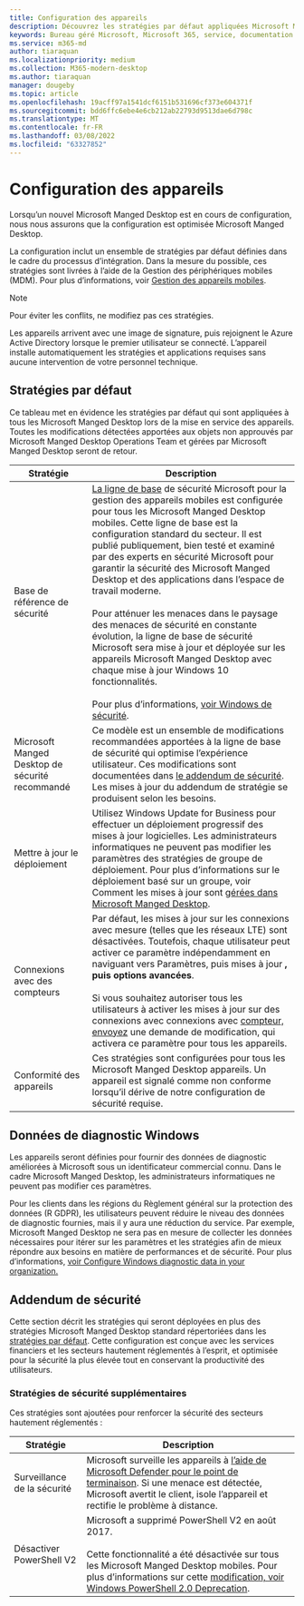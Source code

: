 ```yaml
---
title: Configuration des appareils
description: Découvrez les stratégies par défaut appliquées Microsoft Manged Desktop appareils.
keywords: Bureau géré Microsoft, Microsoft 365, service, documentation
ms.service: m365-md
author: tiaraquan
ms.localizationpriority: medium
ms.collection: M365-modern-desktop
ms.author: tiaraquan
manager: dougeby
ms.topic: article
ms.openlocfilehash: 19acff97a1541dcf6151b531696cf373e604371f
ms.sourcegitcommit: bdd6ffc6ebe4e6cb212ab22793d9513dae6d798c
ms.translationtype: MT
ms.contentlocale: fr-FR
ms.lasthandoff: 03/08/2022
ms.locfileid: "63327852"
---
```

# <a name="device-configuration"></a>Configuration des appareils

<!--This topic is the target for a "Learn more" link in the Enterprise Agreement (aka.ms/dev-config); do not delete.-->

<!-- Device configuration and Security Addendum-->

Lorsqu’un nouvel Microsoft Manged Desktop est en cours de configuration, nous nous assurons que la configuration est optimisée Microsoft Manged Desktop.

La configuration inclut un ensemble de stratégies par défaut définies dans le cadre du processus d’intégration. Dans la mesure du possible, ces stratégies sont livrées à l’aide de la Gestion des périphériques mobiles (MDM). Pour plus d’informations, voir [Gestion des appareils mobiles](/windows/client-management/mdm/).

>[!NOTE]
>Pour éviter les conflits, ne modifiez pas ces stratégies.

Les appareils arrivent avec une image de signature, puis rejoignent le Azure Active Directory lorsque le premier utilisateur se connecté. L’appareil installe automatiquement les stratégies et applications requises sans aucune intervention de votre personnel technique.

## <a name="default-policies"></a>Stratégies par défaut

Ce tableau met en évidence les stratégies par défaut qui sont appliquées à tous les Microsoft Manged Desktop lors de la mise en service des appareils. Toutes les modifications détectées apportées aux objets non approuvés par Microsoft Manged Desktop Operations Team et gérées par Microsoft Manged Desktop seront de retour.

| Stratégie | Description
| ----- | ----- |
| Base de référence de sécurité | [La ligne de base](/windows/device-security/windows-security-baselines) de sécurité Microsoft pour la gestion des appareils mobiles est configurée pour tous les Microsoft Manged Desktop mobiles. Cette ligne de base est la configuration standard du secteur. Il est publié publiquement, bien testé et examiné par des experts en sécurité Microsoft pour garantir la sécurité des Microsoft Manged Desktop et des applications dans l’espace de travail moderne. <br><br>Pour atténuer les menaces dans le paysage des menaces de sécurité en constante évolution, la ligne de base de sécurité Microsoft sera mise à jour et déployée sur les appareils Microsoft Manged Desktop avec chaque mise à jour Windows 10 fonctionnalités.<br><br>Pour plus d’informations, [voir Windows de sécurité](/windows/security/threat-protection/windows-security-baselines).
| Microsoft Manged Desktop de sécurité recommandé | Ce modèle est un ensemble de modifications recommandées apportées à la ligne de base de sécurité qui optimise l’expérience utilisateur. Ces modifications sont documentées dans [le addendum de sécurité](#security-addendum). Les mises à jour du addendum de stratégie se produisent selon les besoins.  
| Mettre à jour le déploiement | Utilisez Windows Update for Business pour effectuer un déploiement progressif des mises à jour logicielles. Les administrateurs informatiques ne peuvent pas modifier les paramètres des stratégies de groupe de déploiement. Pour plus d’informations sur le déploiement basé sur un groupe, voir Comment les mises à jour sont [gérées dans Microsoft Manged Desktop](updates.md).
| Connexions avec des compteurs | Par défaut, les mises à jour sur les connexions avec mesure (telles que les réseaux LTE) sont désactivées. Toutefois, chaque utilisateur peut activer ce paramètre indépendamment en naviguant vers Paramètres, puis mises à jour **, puis options avancées**. <br><br>Si vous souhaitez autoriser tous les utilisateurs à activer les mises à jour sur des connexions avec connexions avec [compteur, envoyez](../working-with-managed-desktop/admin-support.md) une demande de modification, qui activera ce paramètre pour tous les appareils.
| Conformité des appareils | Ces stratégies sont configurées pour tous les Microsoft Manged Desktop appareils. Un appareil est signalé comme non conforme lorsqu’il dérive de notre configuration de sécurité requise.

## <a name="windows-diagnostic-data"></a>Données de diagnostic Windows

 Les appareils seront définies pour fournir des données de diagnostic améliorées à Microsoft sous un identificateur commercial connu. Dans le cadre Microsoft Manged Desktop, les administrateurs informatiques ne peuvent pas modifier ces paramètres.

Pour les clients dans les régions du Règlement général sur la protection des données (R GDPR), les utilisateurs peuvent réduire le niveau des données de diagnostic fournies, mais il y aura une réduction du service. Par exemple, Microsoft Manged Desktop ne sera pas en mesure de collecter les données nécessaires pour itérer sur les paramètres et les stratégies afin de mieux répondre aux besoins en matière de performances et de sécurité. Pour plus d’informations, [voir Configure Windows diagnostic data in your organization.](/windows/privacy/configure-windows-diagnostic-data-in-your-organization#enhanced-level)

## <a name="security-addendum"></a>Addendum de sécurité

 Cette section décrit les stratégies qui seront déployées en plus des stratégies Microsoft Manged Desktop standard répertoriées dans les [stratégies par défaut](#default-policies). Cette configuration est conçue avec les services financiers et les secteurs hautement réglementés à l’esprit, et optimisée pour la sécurité la plus élevée tout en conservant la productivité des utilisateurs.

### <a name="additional-security-policies"></a>Stratégies de sécurité supplémentaires

 Ces stratégies sont ajoutées pour renforcer la sécurité des secteurs hautement réglementés :

| Stratégie | Description |
| ----- | ----- |
|Surveillance de la sécurité | Microsoft surveille les appareils à [l’aide de Microsoft Defender pour le point de terminaison](/windows/security/threat-protection/windows-defender-atp/windows-defender-advanced-threat-protection). Si une menace est détectée, Microsoft avertit le client, isole l’appareil et rectifie le problème à distance. |
 | Désactiver PowerShell V2 | Microsoft a supprimé PowerShell V2 en août 2017.<br><br>Cette fonctionnalité a été désactivée sur tous les Microsoft Manged Desktop mobiles. Pour plus d’informations sur cette [modification, voir Windows PowerShell 2.0 Deprecation](https://devblogs.microsoft.com/powershell/windows-powershell-2-0-deprecation/). |

